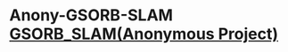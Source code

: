 # Anony-GSORB-SLAM <a href="https://aczheng-cai.github.io/Anoy-gsorb-slam.github.io/">GSORB_SLAM(Anonymous Project)</a>

